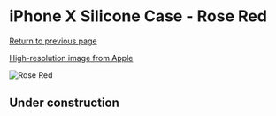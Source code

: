 # iPhone X Silicone Case - Rose Red

[Return to previous page](/iphone_x)

[High-resolution image from Apple](https://store.storeimages.cdn-apple.com/8756/as-images.apple.com/is/MQT82?wid=4500&hei=4500&fmt=png)

<div style="width: 512px"><img src="/almost_uncompressed/MQT82.webp" alt="Rose Red"></div>

## Under construction

